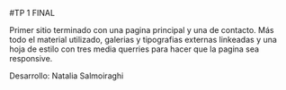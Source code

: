 #TP 1 FINAL

Primer sitio terminado con una  pagina principal y una de contacto. Más todo el material utilizado, galerias y tipografias externas linkeadas y una hoja de estilo con tres media querries para hacer que la pagina sea responsive.

Desarrollo: Natalia Salmoiraghi